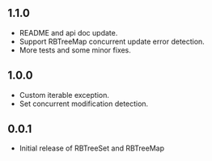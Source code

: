 ## 1.1.0

* README and api doc update.
* Support RBTreeMap concurrent update error detection.
* More tests and some minor fixes.

## 1.0.0

* Custom iterable exception.
* Set concurrent modification detection.

## 0.0.1

* Initial release of RBTreeSet and RBTreeMap
